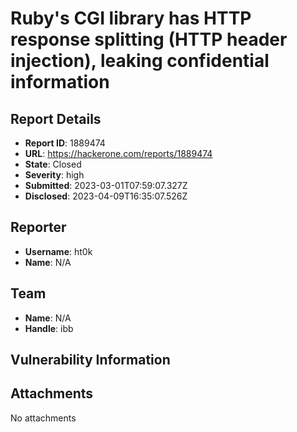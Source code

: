# Ruby's CGI library has HTTP response splitting (HTTP header injection), leaking confidential information

## Report Details
- **Report ID**: 1889474
- **URL**: https://hackerone.com/reports/1889474
- **State**: Closed
- **Severity**: high
- **Submitted**: 2023-03-01T07:59:07.327Z
- **Disclosed**: 2023-04-09T16:35:07.526Z

## Reporter
- **Username**: ht0k
- **Name**: N/A

## Team
- **Name**: N/A
- **Handle**: ibb

## Vulnerability Information


## Attachments
No attachments
